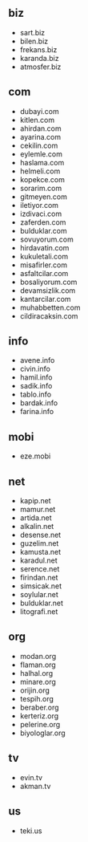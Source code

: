 ## biz
- sart.biz
- bilen.biz
- frekans.biz
- karanda.biz
- atmosfer.biz

## com
- dubayi.com
- kitlen.com
- ahirdan.com
- ayarina.com
- cekilin.com
- eylemle.com
- haslama.com
- helmeli.com
- kopekce.com
- sorarim.com
- gitmeyen.com
- iletiyor.com
- izdivaci.com
- zaferden.com
- bulduklar.com
- sovuyorum.com
- hirdavatin.com
- kukuletali.com
- misafirler.com
- asfaltcilar.com
- bosaliyorum.com
- devamsizlik.com
- kantarcilar.com
- muhabbetten.com
- cildiracaksin.com

## info
- avene.info
- civin.info
- hamil.info
- sadik.info
- tablo.info
- bardak.info
- farina.info

## mobi
- eze.mobi

## net
- kapip.net
- mamur.net
- artida.net
- alkalin.net
- desense.net
- guzelim.net
- kamusta.net
- karadul.net
- serence.net
- firindan.net
- simsicak.net
- soylular.net
- bulduklar.net
- litografi.net

## org
- modan.org
- flaman.org
- halhal.org
- minare.org
- orijin.org
- tespih.org
- beraber.org
- kerteriz.org
- pelerine.org
- biyologlar.org

## tv
- evin.tv
- akman.tv

## us
- teki.us

